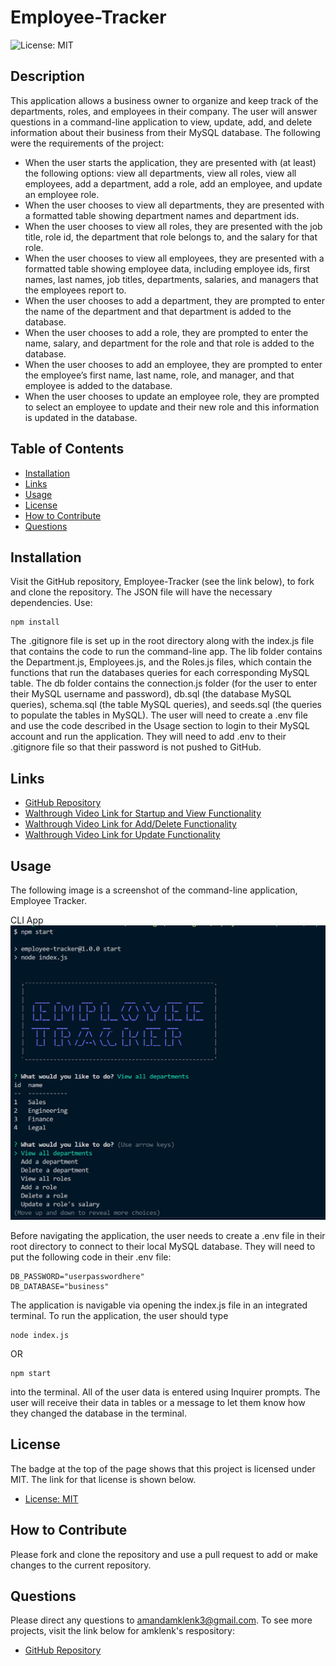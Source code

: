 # Employee-Tracker

![License: MIT](https://img.shields.io/badge/License-MIT-yellow.svg)

## Description
This application allows a business owner to organize and keep track of the departments, roles, and employees in their company. The user will answer questions in a command-line application to view, update, add, and delete information about their business from their MySQL database. The following were the requirements of the project:
* When the user starts the application, they are presented with (at least) the following options: view all departments, view all roles, view all employees, add a department, add a role, add an employee, and update an employee role.
* When the user chooses to view all departments, they are presented with a formatted table showing department names and department ids.
* When the user chooses to view all roles, they are presented with the job title, role id, the department that role belongs to, and the salary for that role.
* When the user chooses to view all employees, they are presented with a formatted table showing employee data, including employee ids, first names, last names, job titles, departments, salaries, and managers that the employees report to.
* When the user chooses to add a department, they are prompted to enter the name of the department and that department is added to the database.
* When the user chooses to add a role, they are prompted to enter the name, salary, and department for the role and that role is added to the database.
* When the user chooses to add an employee, they are prompted to enter the employee’s first name, last name, role, and manager, and that employee is added to the database.
* When the user chooses to update an employee role, they are prompted to select an employee to update and their new role and this information is updated in the database.

## Table of Contents
- [Installation](#installation)
- [Links](#links)
- [Usage](#usage)
- [License](#license)
- [How to Contribute](#how-to-contribute)
- [Questions](#questions)

## Installation
Visit the GitHub repository, Employee-Tracker (see the link below), to fork and clone the repository. The JSON file will have the necessary dependencies. Use:
````````````
npm install
````````````
The .gitignore file is set up in the root directory along with the index.js file that contains the code to run the command-line app. The lib folder contains the Department.js, Employees.js, and the Roles.js files, which contain the functions that run the databases queries for each corresponding MySQL table. The db folder contains the connection.js folder (for the user to enter their MySQL username and password), db.sql (the database MySQL queries), schema.sql (the table MySQL queries), and seeds.sql (the queries to populate the tables in MySQL). The user will need to create a .env file and use the code described in the Usage section to login to their MySQL account and run the application. They will need to add .env to their .gitignore file so that their password is not pushed to GitHub.

## Links
- [GitHub Repository](https://github.com/amklenk/Employee-Tracker)
- [Walthrough Video Link for Startup and View Functionality]()
- [Walthrough Video Link for Add/Delete Functionality]()
- [Walthrough Video Link for Update Functionality]()

## Usage
The following image is a screenshot of the command-line application, Employee Tracker.

CLI App
![CLI image](./images/command-line.png)


Before navigating the application, the user needs to create a .env file in their root directory to connect to their local MySQL database. They will need to put the following code in their .env file:

``````````````````````````````
DB_PASSWORD="userpasswordhere"
DB_DATABASE="business"
``````````````````````````````

 The application is navigable via opening the index.js file in an integrated terminal. To run the application, the user should type
`````````````
node index.js
`````````````
OR
``````````
npm start
``````````
into the terminal. All of the user data is entered using Inquirer prompts. The user will receive their data in tables or a message to let them know how they changed the database in the terminal.

## License
The badge at the top of the page shows that this project is licensed under MIT. The link for that license is shown below.
- [License: MIT](https://opensource.org/licenses/MIT)
## How to Contribute
Please fork and clone the repository and use a pull request to add or make changes to the current repository.

## Questions
Please direct any questions to amandamklenk3@gmail.com. To see more projects, visit the link below for amklenk's respository:
- [GitHub Repository](https://github.com/amklenk)
